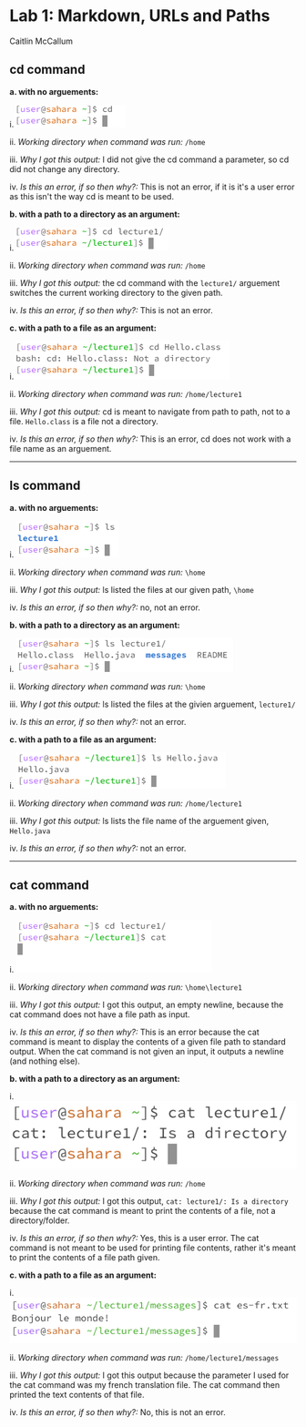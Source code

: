 # Lab 1: Markdown, URLs and Paths
Caitlin McCallum
## cd command
**a. with no arguements:**

i. ![Image](cdNoCommand.png)

ii. *Working directory when command was run:*
`/home`

iii. *Why I got this output:*
I did not give the cd command a parameter, so cd did not change any directory.

iv. *Is this an error, if so then why?:*
This is not an error, if it is it's a user error as this isn't the way cd is meant to be used.

**b. with a path to a directory as an argument:**

i. ![Image](cdWithDirecComm.png)

ii. *Working directory when command was run:*
`/home`

iii. *Why I got this output:*
the cd command with the `lecture1/` arguement switches the current working directory to the given path.

iv. *Is this an error, if so then why?:*
This is not an error.

**c. with a path to a file as an argument:**

i. ![Image](cdWithFileComm.png)

ii. *Working directory when command was run:*
`/home/lecture1`

iii. *Why I got this output:*
cd is meant to navigate from path to path, not to a file. `Hello.class` is a file not a directory.

iv. *Is this an error, if so then why?:*
This is an error, cd does not work with a file name as an arguement.
___
## ls command
**a. with no arguements:**

i. ![Image](lsNoCommand.png)

ii. *Working directory when command was run:*
`\home`

iii. *Why I got this output:*
ls listed the files at our given path, `\home`

iv. *Is this an error, if so then why?:*
no, not an error.

**b. with a path to a directory as an argument:**

i. ![Image](lsWithDirecComm.png)

ii. *Working directory when command was run:*
`\home`

iii. *Why I got this output:*
ls listed the files at the givien arguement, `lecture1/`

iv. *Is this an error, if so then why?:*
not an error.

**c. with a path to a file as an argument:**

i. ![Image](lsWithFileComm.png)

ii. *Working directory when command was run:*
`/home/lecture1`

iii. *Why I got this output:*
ls lists the file name of the arguement given, `Hello.java`

iv. *Is this an error, if so then why?:*
not an error.
___
## cat command
**a. with no arguements:**

i. ![Image](catNoCommand.png)

ii. *Working directory when command was run:*
`\home\lecture1`

iii. *Why I got this output:*
I got this output, an empty newline, because the cat command does not have a file path as input.

iv. *Is this an error, if so then why?:*
This is an error because the cat command is meant to display the contents of a given file path to standard output. When the cat command is not given an input, it outputs a newline (and nothing else).

**b. with a path to a directory as an argument:**

i. ![Image](catWithDirecComm.png)

ii. *Working directory when command was run:*
`/home`

iii. *Why I got this output:*
I got this output, `cat: lecture1/: Is a directory` because the cat command is meant to print the contents of a file, not a directory/folder.

iv. *Is this an error, if so then why?:*
Yes, this is a user error. The cat command is not meant to be used for printing file contents, rather it's meant to print the contents of a file path given.

**c. with a path to a file as an argument:**

i. ![Image](catWithFileComm.png)

ii. *Working directory when command was run:*
`/home/lecture1/messages`

iii. *Why I got this output:*
I got this output because the parameter I used for the cat command was my french translation file. The cat command then printed the text contents of that file. 

iv. *Is this an error, if so then why?:*
No, this is not an error.
